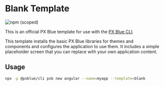 # Blank Template

![npm (scoped)](https://img.shields.io/npm/v/@pxblue/angular-template-blank?color=%23007bc1&label=%40pxblue%2Fangular-template-blank)

This is an official PX Blue template for use with the [PX Blue CLI](https://www.npmjs.com/package/@pxblue/cli).

This template installs the basic PX Blue libraries for themes and components and configures the application to use them. It includes a simple placeholder screen that you can replace with your own application content.

## Usage
```sh
npx -p @pxblue/cli pxb new angular --name=myapp --template=blank
```

